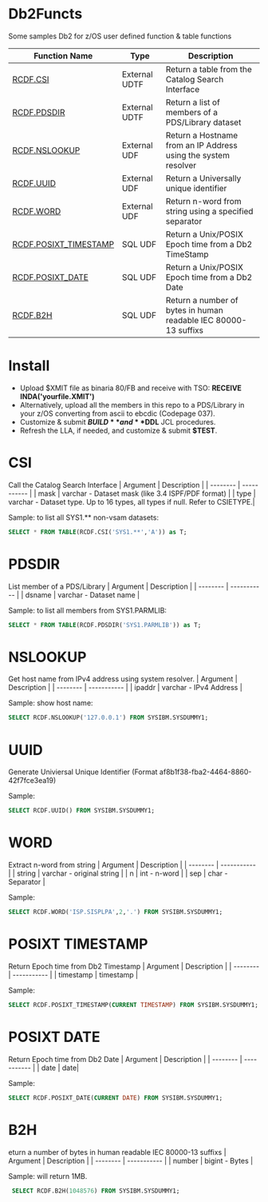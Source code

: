 # Db2Functs
Some samples Db2 for z/OS user defined function &amp; table functions

| Function Name          | Type          | Description                                                    |
| ---------------------- | ------------- | ---------------------------------------------------------------|
| [RCDF.CSI](#csi)       | External UDTF | Return a table from the Catalog Search Interface               |
| [RCDF.PDSDIR](#pdsdir) | External UDTF | Return a list of members of a PDS/Library dataset              |
| [RCDF.NSLOOKUP](#nslookup) | External UDF  | Return a Hostname from an IP Address using the system resolver |
| [RCDF.UUID](#uuid)         | External UDF  | Return a Universally unique identifier                         |
| [RCDF.WORD](#word)              | External UDF  | Return n-word from string using a specified separator          |
| [RCDF.POSIXT_TIMESTAMP](#posixt-timestamp)  | SQL UDF       | Return a Unix/POSIX Epoch time from a Db2 TimeStamp            |
| [RCDF.POSIXT_DATE](#posixt-date)     | SQL UDF       | Return a Unix/POSIX Epoch time from a Db2 Date                 |
| [RCDF.B2H](#b2h)               | SQL UDF       | Return a number of bytes in human readable IEC 80000-13 suffixs|

# Install
* Upload $XMIT file as binaria 80/FB and receive with TSO: **RECEIVE INDA('yourfile.XMIT')**
* Alternatively, upload all the members in this repo to a PDS/Library in your z/OS converting from ascii to ebcdic (Codepage 037).
* Customize & submit **$BUILD** and **$DDL** JCL procedures.
* Refresh the LLA, if needed, and customize & submit **$TEST**.

# CSI
Call the Catalog Search Interface
| Argument | Description |
| -------- | ----------- |
| mask     | varchar - Dataset mask (like 3.4 ISPF/PDF format) |
| type     | varchar - Dataset type. Up to 16 types, all types if null. Refer to CSIETYPE.|

Sample: to list all SYS1.** non-vsam datasets:
```sql
SELECT * FROM TABLE(RCDF.CSI('SYS1.**','A')) as T;
```
# PDSDIR
List member of a PDS/Library
| Argument | Description |
| -------- | ----------- |
| dsname   | varchar - Dataset name |

Sample: to list all members from SYS1.PARMLIB:
```sql
SELECT * FROM TABLE(RCDF.PDSDIR('SYS1.PARMLIB')) as T;
```

# NSLOOKUP
Get host name from IPv4 address using system resolver.
| Argument | Description |
| -------- | ----------- |
| ipaddr   | varchar - IPv4 Address |

Sample: show host name:
```sql
SELECT RCDF.NSLOOKUP('127.0.0.1') FROM SYSIBM.SYSDUMMY1;  
```

# UUID
Generate Univiersal Unique Identifier (Format af8b1f38-fba2-4464-8860-42f7fce3ea19)

Sample:
```sql
SELECT RCDF.UUID() FROM SYSIBM.SYSDUMMY1;
```

# WORD
Extract n-word from string
| Argument | Description |
| -------- | ----------- |
| string   | varchar - original string |
| n        | int - n-word |
| sep      | char - Separator |

Sample:
```sql
SELECT RCDF.WORD('ISP.SISPLPA',2,'.') FROM SYSIBM.SYSDUMMY1; 
```

# POSIXT TIMESTAMP
Return Epoch time from Db2 Timestamp
| Argument | Description |
| -------- | ----------- |
| timestamp | timestamp |

Sample:
```sql
SELECT RCDF.POSIXT_TIMESTAMP(CURRENT TIMESTAMP) FROM SYSIBM.SYSDUMMY1;
```

# POSIXT DATE
Return Epoch time from Db2 Date
| Argument | Description |
| -------- | ----------- |
| date     | date|

Sample:
```sql
SELECT RCDF.POSIXT_DATE(CURRENT DATE) FROM SYSIBM.SYSDUMMY1; 
```

# B2H
eturn a number of bytes in human readable IEC 80000-13 suffixs
| Argument | Description |
| -------- | ----------- |
| number   | bigint - Bytes |

Sample: will return 1MB.
```sql
 SELECT RCDF.B2H(1048576) FROM SYSIBM.SYSDUMMY1;  
```


